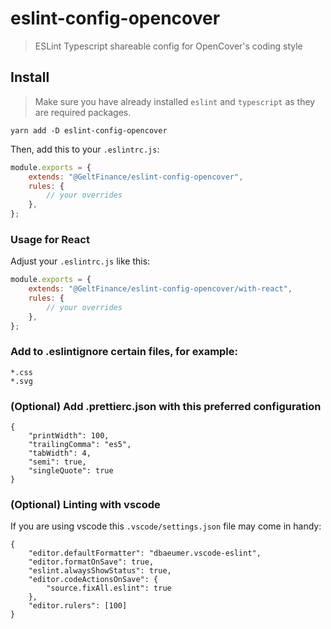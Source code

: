 # eslint-config-opencover

> ESLint Typescript shareable config for OpenCover's coding style

## Install

> Make sure you have already installed `eslint` and `typescript` as they are required packages.

```console
yarn add -D eslint-config-opencover
```

Then, add this to your `.eslintrc.js`:

```js
module.exports = {
	extends: "@GeltFinance/eslint-config-opencover",
	rules: {
		// your overrides
	},
};
```

### Usage for React

Adjust your `.eslintrc.js` like this:

```js
module.exports = {
	extends: "@GeltFinance/eslint-config-opencover/with-react",
	rules: {
		// your overrides
	},
};
```

### Add to .eslintignore certain files, for example:

```
*.css
*.svg
```

### (Optional) Add .prettierc.json with this preferred configuration

```
{
    "printWidth": 100,
    "trailingComma": "es5",
    "tabWidth": 4,
    "semi": true,
    "singleQuote": true
}
```


### (Optional) Linting with vscode

If you are using vscode this `.vscode/settings.json` file may come in handy:

```
{
    "editor.defaultFormatter": "dbaeumer.vscode-eslint",
    "editor.formatOnSave": true,
    "eslint.alwaysShowStatus": true,
    "editor.codeActionsOnSave": {
        "source.fixAll.eslint": true
    },
    "editor.rulers": [100]
}
```
